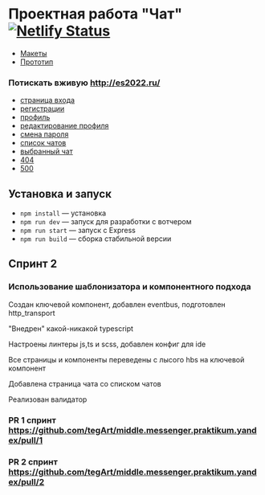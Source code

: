 # Проектная работа "Чат" [![Netlify Status](https://api.netlify.com/api/v1/badges/d7987e47-2bc9-46e0-8118-3855f7297cec/deploy-status)](https://app.netlify.com/sites/subtle-pavlova-2b08e3/deploys)

- [Макеты](https://www.figma.com/file/hbVBhopB0YdLJWQAlecsCY/Messenger?node-id=0%3A1)
- [Прототип](https://www.figma.com/proto/hbVBhopB0YdLJWQAlecsCY/Messenger?node-id=9%3A25&scaling=contain&page-id=0%3A1&starting-point-node-id=9%3A25)

### Потискать вживую http://es2022.ru/
- [страница входа](http://es2022.ru/)
- [регистрации](http://es2022.ru/?page=sign-up)
- [профиль](http://es2022.ru/?page=profile)
- [редактирование профиля](http://es2022.ru/?page=edit-profile)
- [смена пароля](http://es2022.ru/?page=change-password)
- [список чатов](http://es2022.ru/?page=chat-list)
- [выбранный чат](http://es2022.ru/?page=chat)
- [404](http://es2022.ru/?page=error-404)
- [500](http://es2022.ru/?page=error-500)

## Установка и запуск

- `npm install` — установка
- `npm run dev` — запуск для разработки с вотчером
- `npm run start` — запуск с Express
- `npm run build` — сборка стабильной версии

## Спринт 2

### Использование шаблонизатора и компонентного подхода

Создан ключевой компонент, добавлен eventbus, подготовлен http_transport

"Внедрен" какой-никакой typescript

Настроены линтеры js,ts и scss, добавлен конфиг для ide

Все страницы и компоненты переведены с лысого hbs на ключевой компонент

Добавлена страница чата со списком чатов

Реализован валидатор

### PR 1 спринт https://github.com/tegArt/middle.messenger.praktikum.yandex/pull/1

### PR 2 спринт https://github.com/tegArt/middle.messenger.praktikum.yandex/pull/2
